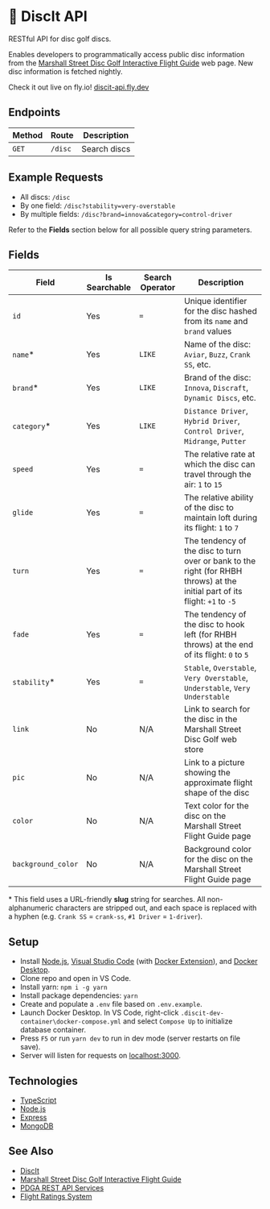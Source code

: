 # 🥏 DiscIt API

RESTful API for disc golf discs.

Enables developers to programmatically access public disc information from the [Marshall Street Disc Golf Interactive Flight Guide](https://www.marshallstreetdiscgolf.com/flightguide) web page. New disc information is fetched nightly.

Check it out live on fly.io! [discit-api.fly.dev](https://discit-api.fly.dev)

## Endpoints

| Method | Route   | Description  |
| ------ | ------- | ------------ |
| `GET`  | `/disc` | Search discs |

## Example Requests

-   All discs: `/disc`
-   By one field: `/disc?stability=very-overstable`
-   By multiple fields: `/disc?brand=innova&category=control-driver`

Refer to the **Fields** section below for all possible query string parameters.

## Fields

| Field              | Is Searchable | Search Operator | Description                                                                                                                  |
| ------------------ | ------------- | --------------- | ---------------------------------------------------------------------------------------------------------------------------- |
| `id`               | Yes           | `=`             | Unique identifier for the disc hashed from its `name` and `brand` values                                                     |
| `name`\*           | Yes           | `LIKE`          | Name of the disc: `Aviar`, `Buzz`, `Crank SS`, etc.                                                                          |
| `brand`\*          | Yes           | `LIKE`          | Brand of the disc: `Innova`, `Discraft`, `Dynamic Discs`, etc.                                                               |
| `category`\*       | Yes           | `LIKE`          | `Distance Driver`, `Hybrid Driver`, `Control Driver`, `Midrange`, `Putter`                                                   |
| `speed`            | Yes           | `=`             | The relative rate at which the disc can travel through the air: `1` to `15`                                                  |
| `glide`            | Yes           | `=`             | The relative ability of the disc to maintain loft during its flight: `1` to `7`                                              |
| `turn`             | Yes           | `=`             | The tendency of the disc to turn over or bank to the right (for RHBH throws) at the initial part of its flight: `+1` to `-5` |
| `fade`             | Yes           | `=`             | The tendency of the disc to hook left (for RHBH throws) at the end of its flight: `0` to `5`                                 |
| `stability`\*      | Yes           | `=`             | `Stable`, `Overstable`, `Very Overstable`, `Understable`, `Very Understable`                                                 |
| `link`             | No            | N/A             | Link to search for the disc in the Marshall Street Disc Golf web store                                                       |
| `pic`              | No            | N/A             | Link to a picture showing the approximate flight shape of the disc                                                           |
| `color`            | No            | N/A             | Text color for the disc on the Marshall Street Flight Guide page                                                             |
| `background_color` | No            | N/A             | Background color for the disc on the Marshall Street Flight Guide page                                                       |

\* This field uses a URL-friendly **slug** string for searches. All non-alphanumeric characters are stripped out, and each space is replaced with a hyphen (e.g. `Crank SS` = `crank-ss`, `#1 Driver` = `1-driver`).

## Setup

-   Install [Node.js](https://nodejs.org/en/download/), [Visual Studio Code](https://code.visualstudio.com/download) (with [Docker Extension](https://marketplace.visualstudio.com/items?itemName=ms-azuretools.vscode-docker)), and [Docker Desktop](https://www.docker.com/).
-   Clone repo and open in VS Code.
-   Install yarn: `npm i -g yarn`
-   Install package dependencies: `yarn`
-   Create and populate a `.env` file based on `.env.example`.
-   Launch Docker Desktop. In VS Code, right-click `.discit-dev-container\docker-compose.yml` and select `Compose Up` to initialize database container.
-   Press `F5` or run `yarn dev` to run in dev mode (server restarts on file save).
-   Server will listen for requests on [localhost:3000](http://localhost:3000/).

## Technologies

-   [TypeScript](https://www.typescriptlang.org/)
-   [Node.js](https://nodejs.org/en/)
-   [Express](https://expressjs.com/)
-   [MongoDB](https://www.mongodb.com/)

## See Also

-   [DiscIt](https://github.com/cdleveille/discit)
-   [Marshall Street Disc Golf Interactive Flight Guide](https://www.marshallstreetdiscgolf.com/flightguide)
-   [PDGA REST API Services](https://www.pdga.com/dev/api/rest/v1/services)
-   [Flight Ratings System](https://www.innovadiscs.com/home/disc-golf-faq/flight-ratings-system/)

